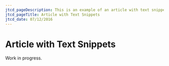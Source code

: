 ```yaml
---
jtcd_pageDescription: This is an example of an article with text snippets.
jtcd_pageTitle: Article with Text Snippets
jtcd_date: 07/12/2016
---
```


# Article with Text Snippets
Work in progress.